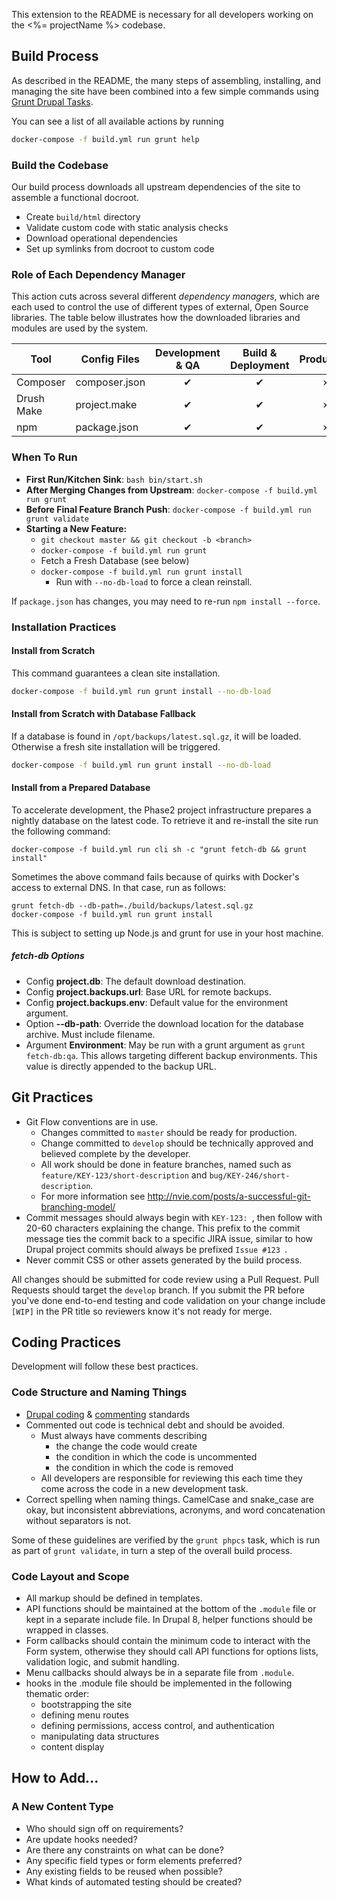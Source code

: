 This extension to the README is necessary for all developers working on the
<%= projectName %> codebase.

## Build Process

As described in the README, the many steps of assembling, installing, and managing
the site have been combined into a few simple commands using
[Grunt Drupal Tasks](https://github.com/phase2/grunt-drupal-tasks).

You can see a list of all available actions by running
```bash
docker-compose -f build.yml run grunt help
```

### Build the Codebase

Our build process downloads all upstream dependencies of the site to assemble
a functional docroot.

  * Create `build/html` directory
  * Validate custom code with static analysis checks
  * Download operational dependencies
  * Set up symlinks from docroot to custom code

### Role of Each Dependency Manager

This action cuts across several different *dependency managers*, which are each
used to control the use of different types of external, Open Source libraries.
The table below illustrates how the downloaded libraries and modules are used
by the system.

| Tool       | Config Files  | Development & QA | Build & Deployment | Production |
| ---------- | ------------- | :--------------: | :----------------: | :--------: |
| Composer   | composer.json |        ✔         |         ✔          |      ✗     |
| Drush Make | project.make  |        ✔         |         ✔          |      ✗     |
| npm        | package.json  |        ✔         |         ✔          |      ✗     |

### When To Run

* **First Run/Kitchen Sink**: `bash bin/start.sh`
* **After Merging Changes from Upstream**: `docker-compose -f build.yml run grunt`
* **Before Final Feature Branch Push**: `docker-compose -f build.yml run grunt validate`
* **Starting a New Feature:**
    * `git checkout master && git checkout -b <branch>`
    * `docker-compose -f build.yml run grunt`
    * Fetch a Fresh Database (see below)
    * `docker-compose -f build.yml run grunt install`
        * Run with `--no-db-load` to force a clean reinstall.

If `package.json` has changes, you may need to re-run `npm install --force`.

### Installation Practices

#### Install from Scratch

This command guarantees a clean site installation.

```bash
docker-compose -f build.yml run grunt install --no-db-load
```

#### Install from Scratch with Database Fallback

If a database is found in `/opt/backups/latest.sql.gz`, it will be loaded.
Otherwise a fresh site installation will be triggered.

```bash
docker-compose -f build.yml run grunt install --no-db-load
```

#### Install from a Prepared Database

To accelerate development, the Phase2 project infrastructure prepares a nightly database on the latest code. To retrieve it and re-install the site run the following command:

```
docker-compose -f build.yml run cli sh -c "grunt fetch-db && grunt install"
```

Sometimes the above command fails because of quirks with Docker's access to
external DNS. In that case, run as follows:

```
grunt fetch-db --db-path=./build/backups/latest.sql.gz
docker-compose -f build.yml run grunt install
```

This is subject to setting up Node.js and grunt for use in your host machine.

##### fetch-db Options

* Config **project.db**: The default download destination.
* Config **project.backups.url**: Base URL for remote backups.
* Config **project.backups.env**: Default value for the environment argument.
* Option **--db-path**: Override the download location for the database archive. Must include filename.
* Argument **Environment**: May be run with a grunt argument as `grunt fetch-db:qa`. This allows targeting different backup environments. This value is directly appended to the backup URL.

## Git Practices

* Git Flow conventions are in use.
    * Changes committed to `master` should be ready for production.
    * Change committed to `develop` should be technically approved and believed complete by the developer.
    * All work should be done in feature branches, named such as `feature/KEY-123/short-description` and `bug/KEY-246/short-description`.
    * For more information see http://nvie.com/posts/a-successful-git-branching-model/
* Commit messages should always begin with `KEY-123: `, then follow with 20-60 characters explaining the change. This prefix to the commit message ties the commit back to
a specific JIRA issue, similar to how Drupal project commits should always be prefixed `Issue #123 `.
* Never commit CSS or other assets generated by the build process.

All changes should be submitted for code review using a Pull Request. Pull Requests should target the `develop` branch. If you submit the PR before you've done end-to-end testing and code validation on your change include `[WIP]` in the PR title so reviewers know it's not ready for merge.

## Coding Practices

Development will follow these best practices.

### Code Structure and Naming Things

* [Drupal coding](http://www.drupal.org/coding-standards) & [commenting](http://www.drupal.org/node/1354) standards
* Commented out code is technical debt and should be avoided.
    * Must always have comments describing
        * the change the code would create
        * the condition in which the code is uncommented
        * the condition in which the code is removed
    * All developers are responsible for reviewing this each time they come across the code in a new development task.
* Correct spelling when naming things. CamelCase and snake_case are okay, but inconsistent abbreviations, acronyms, and word concatenation without separators is not.

Some of these guidelines are verified by the `grunt phpcs` task, which is run as part of `grunt validate`, in turn a step of the overall build process.

### Code Layout and Scope

* All markup should be defined in templates.
* API functions should be maintained at the bottom of the `.module` file or kept in a separate include file. In Drupal 8, helper functions should be wrapped in classes.
* Form callbacks should contain the minimum code to interact with the Form system, otherwise they should call API functions for options lists, validation logic, and submit handling.
* Menu callbacks should always be in a separate file from `.module`.
* hooks in the .module file should be implemented in the following thematic order:
    * bootstrapping the site
    * defining menu routes
    * defining permissions, access control, and authentication
    * manipulating data structures
    * content display

## How to Add...

### A New Content Type

* Who should sign off on requirements?
* Are update hooks needed?
* Are there any constraints on what can be done?
* Any specific field types or form elements preferred?
* Any existing fields to be reused when possible?
* What kinds of automated testing should be created?
